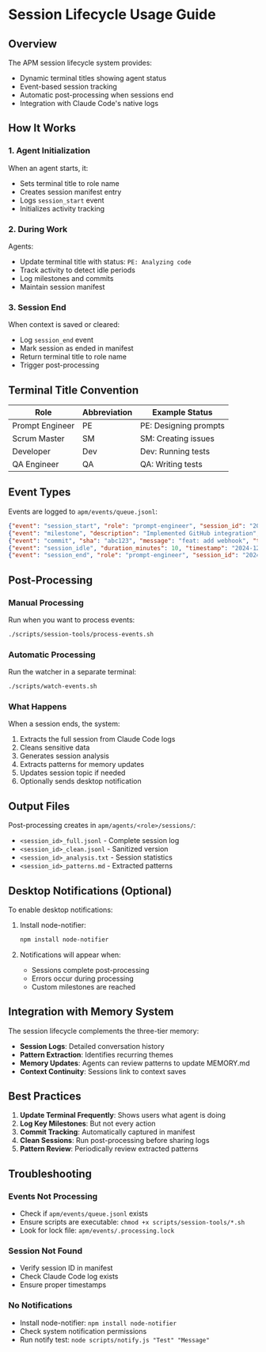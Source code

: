# Session Lifecycle Usage Guide

## Overview

The APM session lifecycle system provides:
- Dynamic terminal titles showing agent status
- Event-based session tracking
- Automatic post-processing when sessions end
- Integration with Claude Code's native logs

## How It Works

### 1. Agent Initialization
When an agent starts, it:
- Sets terminal title to role name
- Creates session manifest entry
- Logs `session_start` event
- Initializes activity tracking

### 2. During Work
Agents:
- Update terminal title with status: `PE: Analyzing code`
- Track activity to detect idle periods
- Log milestones and commits
- Maintain session manifest

### 3. Session End
When context is saved or cleared:
- Log `session_end` event
- Mark session as ended in manifest
- Return terminal title to role name
- Trigger post-processing

## Terminal Title Convention

| Role | Abbreviation | Example Status |
|------|--------------|----------------|
| Prompt Engineer | PE | PE: Designing prompts |
| Scrum Master | SM | SM: Creating issues |
| Developer | Dev | Dev: Running tests |
| QA Engineer | QA | QA: Writing tests |

## Event Types

Events are logged to `apm/events/queue.jsonl`:

```json
{"event": "session_start", "role": "prompt-engineer", "session_id": "20241218_150000", "timestamp": "2024-12-18T15:00:00Z"}
{"event": "milestone", "description": "Implemented GitHub integration", "timestamp": "2024-12-18T15:30:00Z"}
{"event": "commit", "sha": "abc123", "message": "feat: add webhook", "timestamp": "2024-12-18T15:45:00Z"}
{"event": "session_idle", "duration_minutes": 10, "timestamp": "2024-12-18T16:00:00Z"}
{"event": "session_end", "role": "prompt-engineer", "session_id": "20241218_150000", "timestamp": "2024-12-18T16:30:00Z"}
```

## Post-Processing

### Manual Processing
Run when you want to process events:
```bash
./scripts/session-tools/process-events.sh
```

### Automatic Processing
Run the watcher in a separate terminal:
```bash
./scripts/watch-events.sh
```

### What Happens
When a session ends, the system:
1. Extracts the full session from Claude Code logs
2. Cleans sensitive data
3. Generates session analysis
4. Extracts patterns for memory updates
5. Updates session topic if needed
6. Optionally sends desktop notification

## Output Files

Post-processing creates in `apm/agents/<role>/sessions/`:
- `<session_id>_full.jsonl` - Complete session log
- `<session_id>_clean.jsonl` - Sanitized version
- `<session_id>_analysis.txt` - Session statistics
- `<session_id>_patterns.md` - Extracted patterns

## Desktop Notifications (Optional)

To enable desktop notifications:

1. Install node-notifier:
   ```bash
   npm install node-notifier
   ```

2. Notifications will appear when:
   - Sessions complete post-processing
   - Errors occur during processing
   - Custom milestones are reached

## Integration with Memory System

The session lifecycle complements the three-tier memory:
- **Session Logs**: Detailed conversation history
- **Pattern Extraction**: Identifies recurring themes
- **Memory Updates**: Agents can review patterns to update MEMORY.md
- **Context Continuity**: Sessions link to context saves

## Best Practices

1. **Update Terminal Frequently**: Shows users what agent is doing
2. **Log Key Milestones**: But not every action
3. **Commit Tracking**: Automatically captured in manifest
4. **Clean Sessions**: Run post-processing before sharing logs
5. **Pattern Review**: Periodically review extracted patterns

## Troubleshooting

### Events Not Processing
- Check if `apm/events/queue.jsonl` exists
- Ensure scripts are executable: `chmod +x scripts/session-tools/*.sh`
- Look for lock file: `apm/events/.processing.lock`

### Session Not Found
- Verify session ID in manifest
- Check Claude Code log exists
- Ensure proper timestamps

### No Notifications
- Install node-notifier: `npm install node-notifier`
- Check system notification permissions
- Run notify test: `node scripts/notify.js "Test" "Message"`
